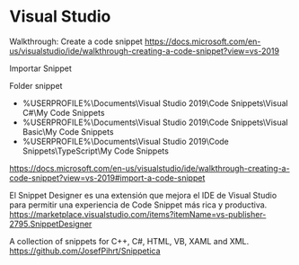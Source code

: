 # Visual Studio

Walkthrough: Create a code snippet
https://docs.microsoft.com/en-us/visualstudio/ide/walkthrough-creating-a-code-snippet?view=vs-2019


Importar Snippet

Folder snippet

- %USERPROFILE%\Documents\Visual Studio 2019\Code Snippets\Visual C#\My Code Snippets
- %USERPROFILE%\Documents\Visual Studio 2019\Code Snippets\Visual Basic\My Code Snippets
- %USERPROFILE%\Documents\Visual Studio 2019\Code Snippets\TypeScript\My Code Snippets 

https://docs.microsoft.com/en-us/visualstudio/ide/walkthrough-creating-a-code-snippet?view=vs-2019#import-a-code-snippet


El Snippet Designer es una extensión que mejora el IDE de Visual Studio para permitir una experiencia de Code Snippet más rica y productiva.
https://marketplace.visualstudio.com/items?itemName=vs-publisher-2795.SnippetDesigner


 A collection of snippets for C++, C#, HTML, VB, XAML and XML. 
https://github.com/JosefPihrt/Snippetica